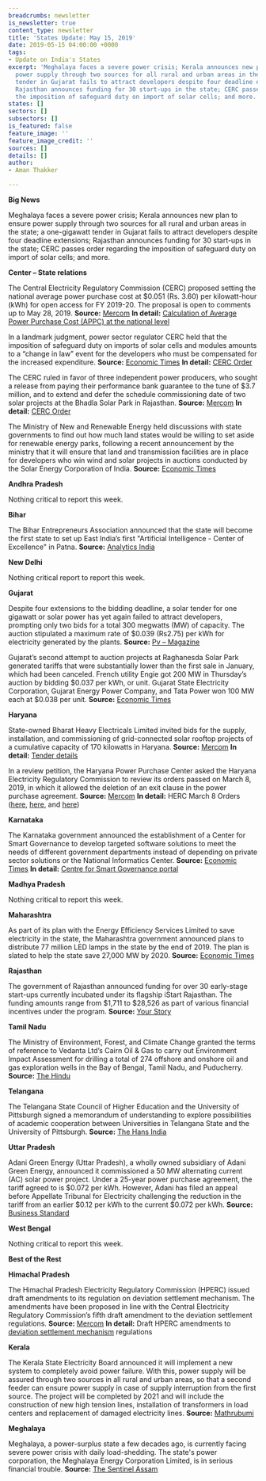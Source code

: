 ```yaml
---
breadcrumbs: newsletter
is_newsletter: true
content_type: newsletter
title: 'States Update: May 15, 2019'
date: 2019-05-15 04:00:00 +0000
tags:
- Update on India's States
excerpt: 'Meghalaya faces a severe power crisis; Kerala announces new plan to ensure
  power supply through two sources for all rural and urban areas in the state; a one-gigawatt
  tender in Gujarat fails to attract developers despite four deadline extensions;
  Rajasthan announces funding for 30 start-ups in the state; CERC passes order regarding
  the imposition of safeguard duty on import of solar cells; and more. '
states: []
sectors: []
subsectors: []
is_featured: false
feature_image: ''
feature_image_credit: ''
sources: []
details: []
author:
- Aman Thakker

---
```

**Big News**

Meghalaya faces a severe power crisis; Kerala announces new plan to ensure power supply through two sources for all rural and urban areas in the state; a one-gigawatt tender in Gujarat fails to attract developers despite four deadline extensions; Rajasthan announces funding for 30 start-ups in the state; CERC passes order regarding the imposition of safeguard duty on import of solar cells; and more.

**Center – State relations**

The Central Electricity Regulatory Commission (CERC) proposed setting the national average power purchase cost at $0.051 (Rs. 3.60) per kilowatt-hour (kWh) for open access for FY 2019-20. The proposal is open to comments up to May 28, 2019. **Source:** [Mercom](https://mercomindia.com/cerc-proposes-%E2%82%B93-60-kwh-as-national-average-power-purchase-cost-for-open-access/) **In detail:** [Calculation of Average Power Purchase Cost (APPC) at the national level](http://www.cercind.gov.in/2019/orders/05-SM-2019.pdf)

In a landmark judgment, power sector regulator CERC held that the imposition of safeguard duty on imports of solar cells and modules amounts to a “change in law” event for the developers who must be compensated for the increased expenditure. **Source:** [Economic Times](https://energy.economictimes.indiatimes.com/news/power/cerc-says-solar-safeguard-duty-is-change-in-law-allows-compensation-for-acme/69200597) **In detail:** [CERC Order](http://www.cercind.gov.in/2019/orders/342&343-MP-2018.pdf)

The CERC ruled in favor of three independent power producers, who sought a release from paying their performance bank guarantee to the tune of $3.7 million, and to extend and defer the schedule commissioning date of two solar projects at the Bhadla Solar Park in Rajasthan. **Source:** [Mercom](https://mercomindia.com/cerc-ntpc-bhadla-solar-park/) **In detail:** [CERC Order](http://www.cercind.gov.in/2019/orders/340-MP-2018.pdf)

The Ministry of New and Renewable Energy held discussions with state governments to find out how much land states would be willing to set aside for renewable energy parks, following a recent announcement by the ministry that it will ensure that land and transmission facilities are in place for developers who win wind and solar projects in auctions conducted by the Solar Energy Corporation of India. **Source:** [Economic Times](https://economictimes.indiatimes.com/industry/energy/power/mnre-wants-states-to-identify-land-for-green-power-projects/articleshow/69298518.cms)

**Andhra Pradesh**

Nothing critical to report this week.

**Bihar**

The Bihar Entrepreneurs Association announced that the state will become the first state to set up East India’s first "Artificial Intelligence - Center of Excellence" in Patna. **Source:** [Analytics India](https://www.analyticsindiamag.com/bihar-embraces-ai-to-plug-skills-gap-plans-to-establish-ai-centre-of-excellence/)

**New Delhi**

Nothing critical report to report this week.

**Gujarat**

Despite four extensions to the bidding deadline, a solar tender for one gigawatt or solar power has yet again failed to attract developers, prompting only two bids for a total 300 megwatts (MW) of capacity. The auction stipulated a maximum rate of $0.039 (Rs2.75) per kWh for electricity generated by the plants. **Source:** [Pv – Magazine](https://www.pv-magazine.com/2019/05/09/only-two-bidders-for-1-gw-solar-tender-in-gujarat/)

Gujarat’s second attempt to auction projects at Raghanesda Solar Park generated tariffs that were substantially lower than the first sale in January, which had been canceled. French utility Engie got 200 MW in Thursday’s auction by bidding $0.037 per kWh, or unit. Gujarat State Electricity Corporation, Gujarat Energy Power Company, and Tata Power won 100 MW each at $0.038 per unit. **Source:** [Economic Times](https://economictimes.indiatimes.com/industry/energy/power/tariffs-fall-in-gujarat-solar-auction/articleshow/69255705.cms)

**Haryana**

State-owned Bharat Heavy Electricals Limited invited bids for the supply, installation, and commissioning of grid-connected solar rooftop projects of a cumulative capacity of 170 kilowatts in Haryana. **Source:** [Mercom](https://mercomindia.com/bhel-tenders-170-kw-rooftop-solar-in-haryana/) **In detail:** [Tender details](http://www.bhel.com/index.php/linkpdf?pdf=http://www.bhel.com//assets/downloads/BHEL_Commissions_two_units_of_Kaleshwaram_Lift_Irrigation_Scheme_in_Telangana.pdf)

In a review petition, the Haryana Power Purchase Center asked the Haryana Electricity Regulatory Commission to review its orders passed on March 8, 2019, in which it allowed the deletion of an exit clause in the power purchase agreement. **Source:** [Mercom](https://mercomindia.com/herc-rejects-petition-retain-exit-clause-hydro/) **In detail:** HERC March 8 Orders ([here](https://herc.gov.in/writereaddata/orders/o20190308.pdf), [here](https://herc.gov.in/writereaddata/orders/o20190308a.pdf), and [here](https://herc.gov.in/writereaddata/orders/o20190308b.pdf))

**Karnataka**

The Karnataka government announced the establishment of a Center for Smart Governance to develop targeted software solutions to meet the needs of different government departments instead of depending on private sector solutions or the National Informatics Center. **Source:** [Economic Times](https://tech.economictimes.indiatimes.com/news/corporate/karnataka-govt-plans-own-centre-for-smart-governance/69244460) **In detail:** [Centre for Smart Governance portal](https://www.karnataka.gov.in/csg/)

**Madhya Pradesh**

Nothing critical to report this week.

**Maharashtra**

As part of its plan with the Energy Efficiency Services Limited to save electricity in the state, the Maharashtra government announced plans to distribute 77 million LED lamps in the state by the end of 2019. The plan is slated to help the state save 27,000 MW by 2020. **Source:** [Economic Times](https://energy.economictimes.indiatimes.com/news/power/maharashtra-to-distribute-77-million-led-lamps-by-end-2019/69278827)

**Rajasthan**

The government of Rajasthan announced funding for over 30 early-stage start-ups currently incubated under its flagship iStart Rajasthan. The funding amounts range from $1,711 to $28,526 as part of various financial incentives under the program. **Source:** [Your Story](https://yourstory.com/2019/05/startup-funding-rajasthan-istart-20-lakh)

**Tamil Nadu**

The Ministry of Environment, Forest, and Climate Change granted the terms of reference to Vedanta Ltd’s Cairn Oil & Gas to carry out Environment Impact Assessment for drilling a total of 274 offshore and onshore oil and gas exploration wells in the Bay of Bengal, Tamil Nadu, and Puducherry. **Source:** [The Hindu](https://www.thehindu.com/news/national/tamil-nadu/vedanta-gets-approval-for-tests-for-274-hydrocarbon-wells-in-tn-puducherry/article27113607.ece)

**Telangana**

The Telangana State Council of Higher Education and the University of Pittsburgh signed a memorandum of understanding to explore possibilities of academic cooperation between Universities in Telangana State and the University of Pittsburgh. **Source:** [The Hans India](https://www.thehansindia.com/telangana/tsche-university-of-pittsburgh-ink-mou-528144)

**Uttar Pradesh**

Adani Green Energy (Uttar Pradesh), a wholly owned subsidiary of Adani Green Energy, announced it commissioned a 50 MW alternating current (AC) solar power project. Under a 25-year power purchase agreement, the tariff agreed to is $0.072 per kWh. However, Adani has filed an appeal before Appellate Tribunal for Electricity challenging the reduction in the tariff from an earlier $0.12 per kWh to the current $0.072 per kWh. **Source:** [Business Standard](https://www.business-standard.com/article/news-cm/commissioning-of-50mwac-solar-power-project-in-the-state-of-up-by-adani-green-energy-119051100230_1.html)

**West Bengal**

Nothing critical to report this week.

**Best of the Rest**

**Himachal Pradesh**

The Himachal Pradesh Electricity Regulatory Commission (HPERC) issued draft amendments to its regulation on deviation settlement mechanism. The amendments have been proposed in line with the Central Electricity Regulatory Commission’s fifth draft amendment to the deviation settlement regulations. **Source:** [Mercom](https://mercomindia.com/himachal-pradesh-deviation-settlement-mechanism/) **In detail:** Draft HPERC amendments to [deviation settlement mechanism](http://new1.hperc.org/File1/ddeviation19.pdf) regulations

**Kerala**

The Kerala State Electricity Board announced it will implement a new system to completely avoid power failure. With this, power supply will be assured through two sources in all rural and urban areas, so that a second feeder can ensure power supply in case of supply interruption from the first source. The project will be completed by 2021 and will include the construction of new high tension lines, installation of transformers in load centers and replacement of damaged electricity lines. **Source:** [Mathrubumi](https://english.mathrubhumi.com/news/kerala/no-more-power-failure-kseb-to-introduce-new-system-by-2021-electricity-1.3787850)

**Meghalaya**

Meghalaya, a power-surplus state a few decades ago, is currently facing severe power crisis with daily load-shedding. The state's power corporation, the Meghalaya Energy Corporation Limited, is in serious financial trouble. **Source:** [The Sentinel Assam](https://www.sentinelassam.com/news/meghalaya-facing-acute-power-crisis/)

